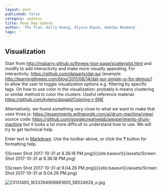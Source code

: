 ```yaml
---
layout: post
published: false
category: updates
title: Moop Map Update
author: 'Tho Tran, Kelly Huang, Alyssa Dayan, Habiba Noamany'
tags: ''
---
```

## Visualization
Start from http://msbarry.github.io/threejs-tool-page/scatterplot.html and modify to add interactivity and make more visually appealing.
For interactivity: https://github.com/dataarts/dat.gui (example: http://learningthreejs.com/blog/2011/08/14/dat-gui-simple-ui-for-demos/) to allow the user to toggle visualization options e.g. filtering by specific tags. 
On how to use color in the visualization: probably k-means clustering or similar method to color the clusters. Useful reference material: https://github.com/kylemcdonald/Coloring-t-SNE

Alternatively: we found something very close to what we want to make that uses three.js: https://experiments.withgoogle.com/ai/drum-machine/view/ source code: https://github.com/googlecreativelab/aiexperiments-drum-machine but it looks a lot more difficult to understand how to use. We will try to get technical help.

Enter text in [Markdown](http://daringfireball.net/projects/markdown/). Use the toolbar above, or click the **?** button for formatting help.

![Screen Shot 2017-10-31 at 8.36.18 PM.png]({{site.baseurl}}/assets/Screen Shot 2017-10-31 at 8.36.18 PM.png)

![Screen Shot 2017-10-31 at 9.04.26 PM.png]({{site.baseurl}}/assets/Screen Shot 2017-10-31 at 9.04.26 PM.png)

![23131465_1633394906681605_58524928_o.jpg]({{site.baseurl}}/assets/23131465_1633394906681605_58524928_o.jpg)
